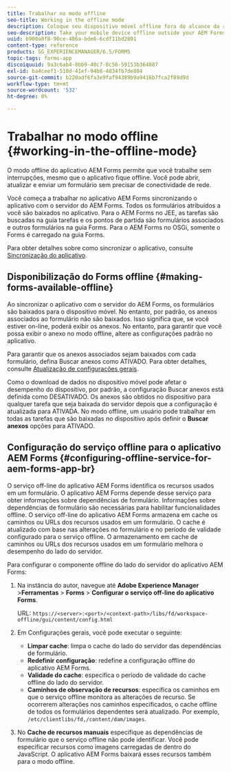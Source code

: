 ```yaml
---
title: Trabalhar no modo offline
seo-title: Working in the offline mode
description: Coloque seu dispositivo móvel offline fora do alcance da rede AEM Forms ou em um modo totalmente offline e trabalhe no aplicativo AEM Forms
seo-description: Take your mobile device offline outside your AEM Forms network range or in a completely offline mode and work on the AEM Forms app
uuid: b900a0f8-90ce-486a-bde6-6cdf11bd2801
content-type: reference
products: SG_EXPERIENCEMANAGER/6.5/FORMS
topic-tags: forms-app
discoiquuid: 9a3c6ab4-8bb9-40c7-8c56-59153b364887
exl-id: ba4ceef1-510d-41ef-94b8-4834fb7de804
source-git-commit: b220adf6fa3e9faf94389b9a9416b7fca2f89d9d
workflow-type: tm+mt
source-wordcount: '532'
ht-degree: 0%

---
```


# Trabalhar no modo offline {#working-in-the-offline-mode}

O modo offline do aplicativo AEM Forms permite que você trabalhe sem interrupções, mesmo que o aplicativo fique offline. Você pode abrir, atualizar e enviar um formulário sem precisar de conectividade de rede.

Você começa a trabalhar no aplicativo AEM Forms sincronizando o aplicativo com o servidor do AEM Forms. Todos os formulários atribuídos a você são baixados no aplicativo. Para o AEM Forms no JEE, as tarefas são buscadas na guia tarefas e os pontos de partida são formulários associados e outros formulários na guia Forms. Para o AEM Forms no OSGi, somente o Forms é carregado na guia Forms.

Para obter detalhes sobre como sincronizar o aplicativo, consulte [Sincronização do aplicativo](/help/forms/using/sync-app.md).

## Disponibilização do Forms offline {#making-forms-available-offline}

Ao sincronizar o aplicativo com o servidor do AEM Forms, os formulários são baixados para o dispositivo móvel. No entanto, por padrão, os anexos associados ao formulário não são baixados. Isso significa que, se você estiver on-line, poderá exibir os anexos. No entanto, para garantir que você possa exibir o anexo no modo offline, altere as configurações padrão no aplicativo.

Para garantir que os anexos associados sejam baixados com cada formulário, defina Buscar anexos como ATIVADO. Para obter detalhes, consulte [Atualização de configurações gerais](/help/forms/using/update-general-settings.md).

Como o download de dados no dispositivo móvel pode afetar o desempenho do dispositivo, por padrão, a configuração Buscar anexos está definida como DESATIVADO. Os anexos são obtidos no dispositivo para qualquer tarefa que seja baixada do servidor depois que a configuração é atualizada para ATIVADA. No modo offline, um usuário pode trabalhar em todas as tarefas que são baixadas no dispositivo após definir o **Buscar anexos** opções para ATIVADO.

## Configuração do serviço offline para o aplicativo AEM Forms {#configuring-offline-service-for-aem-forms-app-br}

O serviço off-line do aplicativo AEM Forms identifica os recursos usados em um formulário. O aplicativo AEM Forms depende desse serviço para obter informações sobre dependências de formulário. Informações sobre dependências de formulário são necessárias para habilitar funcionalidades offline. O serviço off-line do aplicativo AEM Forms armazena em cache os caminhos ou URLs dos recursos usados em um formulário. O cache é atualizado com base nas alterações no formulário e no período de validade configurado para o serviço offline. O armazenamento em cache de caminhos ou URLs dos recursos usados em um formulário melhora o desempenho do lado do servidor.

Para configurar o componente offline do lado do servidor do aplicativo AEM Forms:

1. Na instância do autor, navegue até **Adobe Experience Manager** >**Ferramentas** > **Forms** > **Configurar o serviço off-line do aplicativo Forms**.

   URL: `https://<server>:<port>/<context-path>/libs/fd/workspace-offline/gui/content/config.html`

1. Em Configurações gerais, você pode executar o seguinte:

   * **Limpar cache**: limpa o cache do lado do servidor das dependências de formulário.
   * **Redefinir configuração**: redefine a configuração offline do aplicativo AEM Forms.
   * **Validade do cache**: especifica o período de validade do cache offline do lado do servidor.
   * **Caminhos de observação de recursos**: especifica os caminhos em que o serviço offline monitora as alterações de recurso. Se ocorrerem alterações nos caminhos especificados, o cache offline de todos os formulários dependentes será atualizado. Por exemplo, `/etc/clientlibs/fd,/content/dam/images`.

1. No **Cache de recursos manuais** especifique as dependências de formulário que o serviço offline não pode identificar. Você pode especificar recursos como imagens carregadas de dentro do JavaScript. O aplicativo AEM Forms baixará esses recursos também para o modo offline.
